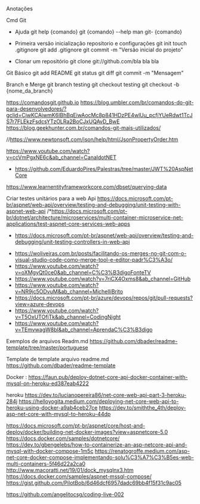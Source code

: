 Anotações

 Cmd Git 

- Ajuda 
git help {comando}
git {comando} --help
man git- {comando}

 - Primeira versão inicialização repositorio e configurações
 git init
touch .gitignore
git add .gitignore
git commit -m "Versão inicial do projeto"

- Clonar um repositório
git clone git://github.com/bla bla bla 


 Git Básico
 git add README
  git status
  git diff
  git commit -m "Mensagem"
    
  Branch e Merge
 git branch testing
 git checkout testing
 git checkout -b {nome_da_branch}
 
https://comandosgit.github.io
https://blog.umbler.com/br/comandos-do-git-para-desenvolvedores/?gclid=CjwKCAjwmK6IBhBqEiwAocMc8p841HDzPE4wlUu_pcfjYUeRdwt1TcJS7r7FLEkzFsdcsYTzOLRa2BoCJxUQAvD_BwE
 https://blog.geekhunter.com.br/comandos-git-mais-utilizados/

//https://www.newtonsoft.com/json/help/html/JsonPropertyOrder.htm


https://www.youtube.com/watch?v=ccVmPgxNE6c&ab_channel=CanaldotNET
 * https://github.com/EduardoPires/Palestras/tree/master/JWT%20AspNetCore
 
 https://www.learnentityframeworkcore.com/dbset/querying-data
 
  Criar testes unitários para a web Api https://docs.microsoft.com/pt-br/aspnet/web-api/overview/testing-and-debugging/unit-testing-with-aspnet-web-api
/*https://docs.microsoft.com/pt-br/dotnet/architecture/microservices/multi-container-microservice-net-applications/test-aspnet-core-services-web-apps
 * https://docs.microsoft.com/pt-br/aspnet/web-api/overview/testing-and-debugging/unit-testing-controllers-in-web-api
 
 
  - https://woliveiras.com.br/posts/facilitando-os-merges-no-git-com-o-visual-studio-code-como-merge-tool-e-editor-padr%C3%A3o/
 - https://www.youtube.com/watch?v=oXMgyQt0ce0&ab_channel=C%C3%B3digoFonteTV
 - https://www.youtube.com/watch?v=7riCX4Oxms8&ab_channel=GitHub 
 - https://www.youtube.com/watch?v=NR9jc5ODvuM&ab_channel=MichelliBrito
 - https://docs.microsoft.com/pt-br/azure/devops/repos/git/pull-requests?view=azure-devops
 - https://www.youtube.com/watch?v=T5OxUTOfjTk&ab_channel=CodingNight
 - https://www.youtube.com/watch?v=TEmvwagW8bI&ab_channel=AprendaC%C3%B3digo
 
 
 Exemplos de arquivos Readm.md
 https://github.com/dbader/readme-template/tree/master/portuguese
  
  
  Template de template arquivo readme.md   
  https://github.com/dbader/readme-template
  
  Docker : 
  https://faun.pub/deploy-dotnet-core-api-docker-container-with-mysql-on-heroku-ed387eab4222
  
  
  heroku 
  https://dev.to/lucianopereira86/net-core-web-api-part-3-heroku-284j
  https://helloyogita.medium.com/deploying-net-core-web-api-to-heroku-using-docker-a9ab4ceb27ce
  https://dev.to/smiththe_4th/deploy-asp-net-core-with-mysql-to-heroku-44dp
  
  https://docs.microsoft.com/pt-br/aspnet/core/host-and-deploy/docker/building-net-docker-images?view=aspnetcore-5.0
  https://docs.docker.com/samples/dotnetcore/
  https://dev.to/gbengelebs/how-to-containerize-an-asp-netcore-api-and-mysql-with-docker-compose-1m5c
  https://renatogroffe.medium.com/asp-net-core-docker-compose-implementando-solu%C3%A7%C3%B5es-web-multi-containers-5f46d22a2ca0
  http://www.macoratti.net/19/01/dock_mysqlnx3.htm
  https://docs.docker.com/samples/aspnet-mssql-compose/
  https://gist.github.com/PilotBob/6d46dcf6957dadc69bb4f15f31c9ac05
  
  https://github.com/angelitocsg/coding-live-002